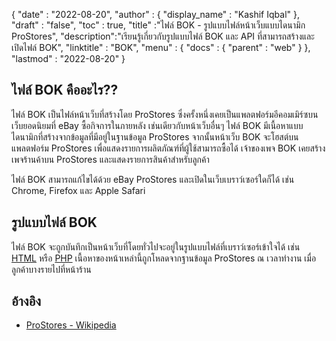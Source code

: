 {
  "date" : "2022-08-20",
  "author" : {
    "display_name" : "Kashif Iqbal"
},
  "draft" : "false",
  "toc" : true,
  "title" :"ไฟล์ BOK - รูปแบบไฟล์หน้าเว็บแบบไดนามิก ProStores",
  "description":"เรียนรู้เกี่ยวกับรูปแบบไฟล์ BOK และ API ที่สามารถสร้างและเปิดไฟล์ BOK",
  "linktitle" : "BOK",
  "menu" : {
    "docs" : {
      "parent" : "web"
}
},
  "lastmod" : "2022-08-20"
}

## ไฟล์ BOK คืออะไร??

ไฟล์ BOK เป็นไฟล์หน้าเว็บที่สร้างโดย ProStores ซึ่งครั้งหนึ่งเคยเป็นแพลตฟอร์มอีคอมเมิร์ซบนเว็บยอดนิยมที่ eBay ซื้อกิจการในภายหลัง เช่นเดียวกับหน้าเว็บอื่นๆ ไฟล์ BOK มีเนื้อหาแบบไดนามิกที่สร้างจากข้อมูลที่มีอยู่ในฐานข้อมูล ProStores จากนั้นหน้าเว็บ BOK จะโฮสต์บนแพลตฟอร์ม ProStores เพื่อแสดงรายการผลิตภัณฑ์ที่ผู้ใช้สามารถซื้อได้ เจ้าของเพจ BOK เคยสร้างเพจร้านค้าบน ProStores และแสดงรายการสินค้าสำหรับลูกค้า

ไฟล์ BOK สามารถแก้ไขได้ด้วย eBay ProStores และเปิดในเว็บเบราว์เซอร์ใดก็ได้ เช่น Chrome, Firefox และ Apple Safari

## รูปแบบไฟล์ BOK

ไฟล์ BOK จะถูกบันทึกเป็นหน้าเว็บที่โดยทั่วไปจะอยู่ในรูปแบบไฟล์ที่เบราว์เซอร์เข้าใจได้ เช่น [HTML](/th/web/html/) หรือ [PHP](/th/programming/php/) เนื้อหาของหน้าเหล่านี้ถูกโหลดจากฐานข้อมูล ProStores ณ เวลาทำงาน เมื่อลูกค้าบางรายไปที่หน้าร้าน

## อ้างอิง

* [ProStores - Wikipedia](https://en.wikipedia.org/wiki/ProStores)

